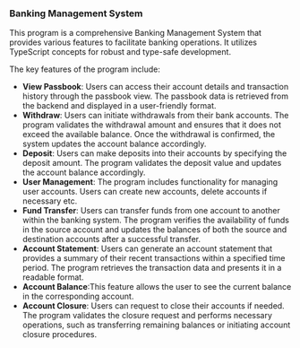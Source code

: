 ### Banking Management System

This program is a comprehensive Banking Management System that provides various features to facilitate
banking operations. It utilizes TypeScript concepts for robust and type-safe development.

The key features of the program include:

- **View Passbook**: Users can access their account details and transaction history through the passbook view. The passbook data is retrieved from the backend and displayed in a user-friendly format.
- **Withdraw**: Users can initiate withdrawals from their bank accounts. The program validates the withdrawal
  amount and ensures that it does not exceed the available balance. Once the withdrawal is confirmed, the
  system updates the account balance accordingly.
- **Deposit**: Users can make deposits into their accounts by specifying the deposit amount. The program
  validates the deposit value and updates the account balance accordingly.
- **User Management**: The program includes functionality for managing user accounts. Users can create new
  accounts, delete accounts if necessary etc.
- **Fund Transfer**: Users can transfer funds from one account to another within the banking system. The
  program verifies the availability of funds in the source account and updates the balances of both the
  source and destination accounts after a successful transfer.
- **Account Statement**: Users can generate an account statement that provides a summary of their recent
  transactions within a specified time period. The program retrieves the transaction data and presents it
  in a readable format.
- **Account Balance**:This feature allows the user to see the current balance in the corresponding account.
- **Account Closure**: Users can request to close their accounts if needed. The program validates the closure
  request and performs necessary operations, such as transferring remaining balances or initiating account closure procedures.
